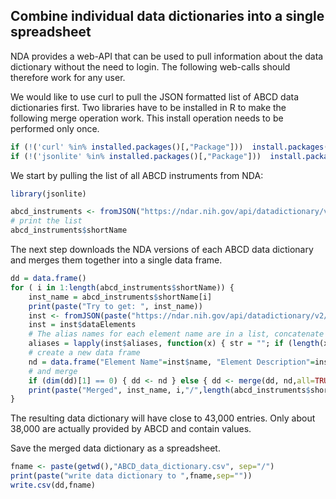 ## Combine individual data dictionaries into a single spreadsheet

NDA provides a web-API that can be used to pull information about the data dictionary without the need to login. The following web-calls should therefore work for any user.

We would like to use curl to pull the JSON formatted list of ABCD data dictionaries first. Two libraries have to be installed in R to make the following merge operation work. This install operation needs to be performed only once.
```r
if (!('curl' %in% installed.packages()[,"Package"]))  install.packages('curl')
if (!('jsonlite' %in% installed.packages()[,"Package"]))  install.packages('jsonlite')
```

We start by pulling the list of all ABCD instruments from NDA:
```r
library(jsonlite)

abcd_instruments <- fromJSON("https://ndar.nih.gov/api/datadictionary/v2/datastructure?source=ABCD%20Release%202.0")
# print the list
abcd_instruments$shortName
```

The next step downloads the NDA versions of each ABCD data dictionary and merges them together into a single data frame.
```r
dd = data.frame()
for ( i in 1:length(abcd_instruments$shortName)) {
    inst_name = abcd_instruments$shortName[i]
    print(paste("Try to get: ", inst_name))
    inst <- fromJSON(paste("https://ndar.nih.gov/api/datadictionary/v2/datastructure/", inst_name, sep=""))
    inst = inst$dataElements
    # The alias names for each element name are in a list, concatenate that list into a single string
    aliases = lapply(inst$aliases, function(x) { str = ""; if (length(x) > 0) { for( i in 1:length(x)) { str = paste(str, x[[i]], sep=" ") } }; trimws(str);})
    # create a new data frame
    nd = data.frame("Element Name"=inst$name, "Element Description"=inst$description, "type"=inst$type, "valueRange"=inst$valueRange, "notes"=inst$notes, "aliases"=unlist(aliases), "NDA Instrument"=inst_name)
    # and merge
    if (dim(dd)[1] == 0) { dd <- nd } else { dd <- merge(dd, nd,all=TRUE) }
    print(paste("Merged", inst_name, i,"/",length(abcd_instruments$shortName),sep=" "))
}
```
The resulting data dictionary will have close to 43,000 entries. Only about 38,000 are actually provided by ABCD and contain values.

Save the merged data dictionary as a spreadsheet.
```r
fname <- paste(getwd(),"ABCD_data_dictionary.csv", sep="/")
print(paste("write data dictionary to ",fname,sep=""))
write.csv(dd,fname)
```

